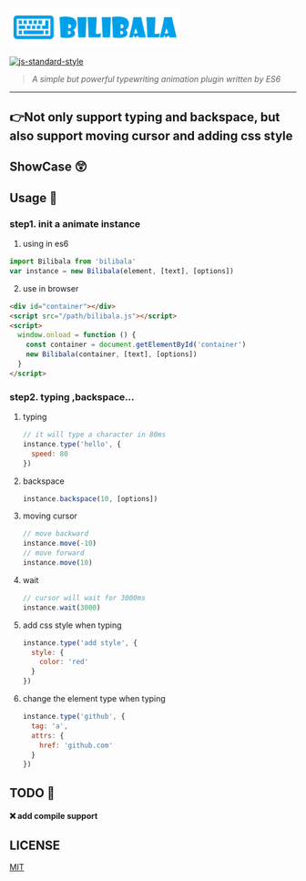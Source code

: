 <img src="./logo.png" alt="Bilibala logo" width="300" style="box-shadow: none;">

[![js-standard-style](https://img.shields.io/badge/code%20style-standard-brightgreen.svg?style=flat-square)](http://standardjs.com)


> *A simple but powerful typewriting animation plugin written by ES6*


--------------------
👉Not only support **typing** and **backspace**, but also support **moving cursor** and **adding css style**
---------------------

## ShowCase 😲

## Usage 🔨

### step1. init a animate instance
1. using in es6
```javascript
import Bilibala from 'bilibala'
var instance = new Bilibala(element, [text], [options])
```
2. use in browser
```html
<div id="container"></div>
<script src="/path/bilibala.js"></script>
<script>
  window.onload = function () {
    const container = document.getElementById('container')
    new Bilibala(container, [text], [options])
  }
</script>
```

### step2. typing ,backspace...

1. typing
    ```javascript
    // it will type a character in 80ms
    instance.type('hello', {
      speed: 80
    })
    ```

1. backspace
    ```javascript
    instance.backspace(10, [options])
    ```
1. moving cursor
    ```javascript
    // move backward
    instance.move(-10)
    // move forward
    instance.move(10)
    ```
1. wait
    ```javascript
    // cursor will wait for 3000ms
    instance.wait(3000)
    ```
1. add css style when typing
    ```javascript
    instance.type('add style', {
      style: {
        color: 'red'
      }
    })
    ```
1. change the element type when typing
    ```javascript
    instance.type('github', {
      tag: 'a',
      attrs: {
        href: 'github.com'
      }
    })
    ```

## TODO 🔢

#### ❌ add compile support

## LICENSE

[MIT](./LICENSE)

